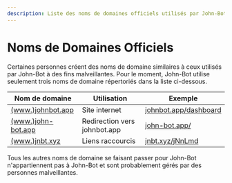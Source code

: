 ```yaml
---
description: Liste des noms de domaines officiels utilisés par John-Bot
---
```


# Noms de Domaines Officiels

Certaines personnes créent des noms de domaine similaires à ceux utilisés par John-Bot à des fins malveillantes. Pour le moment, John-Bot utilise seulement trois noms de domaine répertoriés dans la liste ci-dessous.

| Nom de domaine                            | Utilisation                  | Exemple                                               |
| ----------------------------------------- | ---------------------------- | ----------------------------------------------------- |
| [(www.)johnbot.app](http://johnbot.app)   | Site internet                | [johnbot.app/dashboard](http://johnbot.app/dashboard) |
| [(www.)john-bot.app](http://john-bot.app) | Redirection vers johnbot.app | [john-bot.app/](http://john-bot.app/)                 |
| [(www.)jnbt.xyz](http://jnbt.xyz)         | Liens raccourcis             | [jnbt.xyz/jNnLmd](http://jnbt.xyz/jNnLmd)             |

Tous les autres noms de domaine se faisant passer pour John-Bot n'appartiennent pas à John-Bot et sont probablement gérés par des personnes malveillantes.
